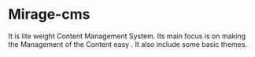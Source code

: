 Mirage-cms
==========

It is lite weight Content Management System. Its main focus is on making the Management of the Content easy . It also include some basic themes.
